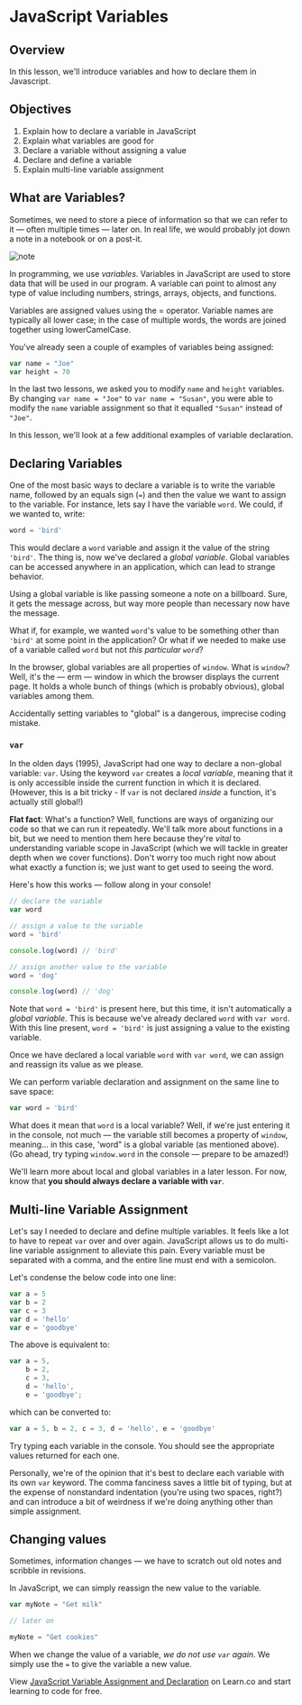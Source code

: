 # JavaScript Variables

## Overview

In this lesson, we'll introduce variables and how to declare them in Javascript.

## Objectives

1. Explain how to declare a variable in JavaScript
2. Explain what variables are good for
3. Declare a variable without assigning a value
4. Declare and define a variable
5. Explain multi-line variable assignment

## What are Variables?

Sometimes, we need to store a piece of information so that we can refer to it —
often multiple times — later on. In real life, we would probably jot down a note
in a notebook or on a post-it.

![note](https://i.chzbgr.com/full/4950590208/h52A02E59/)

In programming, we use _variables_. Variables in JavaScript are used to store
data that will be used in our program. A variable can point to almost any type
of value including numbers, strings, arrays, objects, and functions.

Variables are assigned values using the = operator. Variable names are typically
all lower case; in the case of multiple words, the words are joined together
using lowerCamelCase.

You've already seen a couple of examples of variables being assigned:

```js
var name = "Joe"
var height = 70
```

In the last two lessons, we asked you to modify `name` and `height` variables.
By changing `var name = "Joe"` to `var name = "Susan"`, you were able to modify
the `name` variable assignment so that it equalled `"Susan"` instead of `"Joe"`.

In this lesson, we'll look at a few additional examples of variable declaration.

## Declaring Variables

One of the most basic ways to declare a variable is to write the variable name,
followed by an equals sign (`=`) and then the value we want to assign to the
variable. For instance, lets say I have the variable `word`. We could, if we
wanted to, write:

```javascript
word = 'bird'
```

This would declare a `word` variable and assign it the value of the string
`'bird'`. The thing is, now we've declared a _global variable_. Global variables
can be accessed anywhere in an application, which can lead to strange behavior.

Using a global variable is like passing someone a note on a billboard. Sure, it
gets the message across, but way more people than necessary now have the
message.

What if, for example, we wanted `word`'s value to be something other than
`'bird'` at some point in the application? Or what if we needed to make use of a
variable called `word` but not _this particular `word`_?

In the browser, global variables are all properties of `window`. What is
`window`? Well, it's the — erm — window in which the browser displays the
current page. It holds a whole bunch of things (which is probably obvious),
global variables among them.

Accidentally setting variables to "global" is a dangerous, imprecise coding
mistake.

### `var`

In the olden days (1995), JavaScript had one way to declare a non-global
variable: `var`. Using the keyword `var` creates a _local variable_, meaning
that it is only accessible inside the current function in which it is declared.
(However, this is a bit tricky - If `var` is not declared *inside* a function,
it's actually still global!)

**Flat fact**: What's a function? Well, functions are ways of organizing our
code so that we can run it repeatedly. We'll talk more about functions in a bit,
but we need to mention them here because they're _vital_ to understanding
variable scope in JavaScript (which we will tackle in greater depth when we
cover functions). Don't worry too much right now about what exactly a function
is; we just want to get used to seeing the word.

Here's how this works — follow along in your console!

``` javascript
// declare the variable
var word

// assign a value to the variable
word = 'bird'

console.log(word) // 'bird'

// assign another value to the variable
word = 'dog'

console.log(word) // 'dog'
```

Note that `word = 'bird'` is present here, but this time, it isn't automatically
a _global variable_. This is because we've already declared `word` with
`var word`. With this line present, `word = 'bird'` is just assigning a value to
the existing variable.

Once we have declared a local variable `word` with `var word`, we can assign and
reassign its value as we please.

We can perform variable declaration and assignment on the same line to save
space:

``` javascript
var word = 'bird'
```

What does it mean that `word` is a local variable? Well, if we're just entering
it in the console, not much — the variable still becomes a property of `window`,
meaning... in this case, 'word" is a global variable (as mentioned above). (Go
ahead, try typing `window.word` in the console — prepare to be amazed!)

We'll learn more about local and global variables in a later lesson. For now,
know that **you should always declare a variable with `var`**.

## Multi-line Variable Assignment

Let's say I needed to declare and define multiple variables. It feels like a lot
to have to repeat `var` over and over again. JavaScript allows us to do
multi-line variable assignment to alleviate this pain. Every variable must be
separated with a comma, and the entire line must end with a semicolon.

Let's condense the below code into one line:

```javascript
var a = 5
var b = 2
var c = 3
var d = 'hello'
var e = 'goodbye'
```

The above is equivalent to:

```javascript
var a = 5,
    b = 2,
    c = 3,
    d = 'hello',
    e = 'goodbye';
```

which can be converted to:

```javascript
var a = 5, b = 2, c = 3, d = 'hello', e = 'goodbye'
```

Try typing each variable in the console. You should see the appropriate values
returned for each one.

Personally, we're of the opinion that it's best to declare each variable with
its own `var` keyword. The comma fanciness saves a little bit of typing, but at
the expense of nonstandard indentation (you're using two spaces, right?) and can
introduce a bit of weirdness if we're doing anything other than simple
assignment.

## Changing values

Sometimes, information changes — we have to scratch out old notes and scribble
in revisions.

In JavaScript, we can simply reassign the new value to the variable.

``` javascript
var myNote = "Get milk"

// later on

myNote = "Get cookies"
```

When we change the value of a variable, _we do not use `var` again_. We simply
use the `=` to give the variable a new value.

<p class='util--hide'>View <a href='https://learn.co/lessons/javascript-intro-to-variable-assignment-and-declaration'>JavaScript Variable Assignment and Declaration</a> on Learn.co and start learning to code for free.</p>
